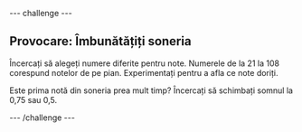 \--- challenge \---

## Provocare: Îmbunătățiți soneria

Încercați să alegeți numere diferite pentru note. Numerele de la 21 la 108 corespund notelor de pe pian. Experimentați pentru a afla ce note doriți.

Este prima notă din soneria prea mult timp? Încercați să schimbați somnul la 0,75 sau 0,5.

\--- /challenge \---